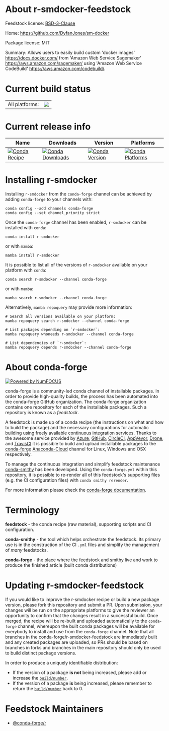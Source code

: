 About r-smdocker-feedstock
==========================

Feedstock license: [BSD-3-Clause](https://github.com/conda-forge/r-smdocker-feedstock/blob/main/LICENSE.txt)

Home: https://github.com/DyfanJones/sm-docker

Package license: MIT

Summary: Allows users to easily build custom 'docker images' <https://docs.docker.com/> from 'Amazon Web Service Sagemaker' <https://aws.amazon.com/sagemaker/> using 'Amazon Web Service CodeBuild' <https://aws.amazon.com/codebuild/>.

Current build status
====================


<table><tr><td>All platforms:</td>
    <td>
      <a href="https://dev.azure.com/conda-forge/feedstock-builds/_build/latest?definitionId=19460&branchName=main">
        <img src="https://dev.azure.com/conda-forge/feedstock-builds/_apis/build/status/r-smdocker-feedstock?branchName=main">
      </a>
    </td>
  </tr>
</table>

Current release info
====================

| Name | Downloads | Version | Platforms |
| --- | --- | --- | --- |
| [![Conda Recipe](https://img.shields.io/badge/recipe-r--smdocker-green.svg)](https://anaconda.org/conda-forge/r-smdocker) | [![Conda Downloads](https://img.shields.io/conda/dn/conda-forge/r-smdocker.svg)](https://anaconda.org/conda-forge/r-smdocker) | [![Conda Version](https://img.shields.io/conda/vn/conda-forge/r-smdocker.svg)](https://anaconda.org/conda-forge/r-smdocker) | [![Conda Platforms](https://img.shields.io/conda/pn/conda-forge/r-smdocker.svg)](https://anaconda.org/conda-forge/r-smdocker) |

Installing r-smdocker
=====================

Installing `r-smdocker` from the `conda-forge` channel can be achieved by adding `conda-forge` to your channels with:

```
conda config --add channels conda-forge
conda config --set channel_priority strict
```

Once the `conda-forge` channel has been enabled, `r-smdocker` can be installed with `conda`:

```
conda install r-smdocker
```

or with `mamba`:

```
mamba install r-smdocker
```

It is possible to list all of the versions of `r-smdocker` available on your platform with `conda`:

```
conda search r-smdocker --channel conda-forge
```

or with `mamba`:

```
mamba search r-smdocker --channel conda-forge
```

Alternatively, `mamba repoquery` may provide more information:

```
# Search all versions available on your platform:
mamba repoquery search r-smdocker --channel conda-forge

# List packages depending on `r-smdocker`:
mamba repoquery whoneeds r-smdocker --channel conda-forge

# List dependencies of `r-smdocker`:
mamba repoquery depends r-smdocker --channel conda-forge
```


About conda-forge
=================

[![Powered by
NumFOCUS](https://img.shields.io/badge/powered%20by-NumFOCUS-orange.svg?style=flat&colorA=E1523D&colorB=007D8A)](https://numfocus.org)

conda-forge is a community-led conda channel of installable packages.
In order to provide high-quality builds, the process has been automated into the
conda-forge GitHub organization. The conda-forge organization contains one repository
for each of the installable packages. Such a repository is known as a *feedstock*.

A feedstock is made up of a conda recipe (the instructions on what and how to build
the package) and the necessary configurations for automatic building using freely
available continuous integration services. Thanks to the awesome service provided by
[Azure](https://azure.microsoft.com/en-us/services/devops/), [GitHub](https://github.com/),
[CircleCI](https://circleci.com/), [AppVeyor](https://www.appveyor.com/),
[Drone](https://cloud.drone.io/welcome), and [TravisCI](https://travis-ci.com/)
it is possible to build and upload installable packages to the
[conda-forge](https://anaconda.org/conda-forge) [Anaconda-Cloud](https://anaconda.org/)
channel for Linux, Windows and OSX respectively.

To manage the continuous integration and simplify feedstock maintenance
[conda-smithy](https://github.com/conda-forge/conda-smithy) has been developed.
Using the ``conda-forge.yml`` within this repository, it is possible to re-render all of
this feedstock's supporting files (e.g. the CI configuration files) with ``conda smithy rerender``.

For more information please check the [conda-forge documentation](https://conda-forge.org/docs/).

Terminology
===========

**feedstock** - the conda recipe (raw material), supporting scripts and CI configuration.

**conda-smithy** - the tool which helps orchestrate the feedstock.
                   Its primary use is in the construction of the CI ``.yml`` files
                   and simplify the management of *many* feedstocks.

**conda-forge** - the place where the feedstock and smithy live and work to
                  produce the finished article (built conda distributions)


Updating r-smdocker-feedstock
=============================

If you would like to improve the r-smdocker recipe or build a new
package version, please fork this repository and submit a PR. Upon submission,
your changes will be run on the appropriate platforms to give the reviewer an
opportunity to confirm that the changes result in a successful build. Once
merged, the recipe will be re-built and uploaded automatically to the
`conda-forge` channel, whereupon the built conda packages will be available for
everybody to install and use from the `conda-forge` channel.
Note that all branches in the conda-forge/r-smdocker-feedstock are
immediately built and any created packages are uploaded, so PRs should be based
on branches in forks and branches in the main repository should only be used to
build distinct package versions.

In order to produce a uniquely identifiable distribution:
 * If the version of a package **is not** being increased, please add or increase
   the [``build/number``](https://docs.conda.io/projects/conda-build/en/latest/resources/define-metadata.html#build-number-and-string).
 * If the version of a package **is** being increased, please remember to return
   the [``build/number``](https://docs.conda.io/projects/conda-build/en/latest/resources/define-metadata.html#build-number-and-string)
   back to 0.

Feedstock Maintainers
=====================

* [@conda-forge/r](https://github.com/conda-forge/r/)

